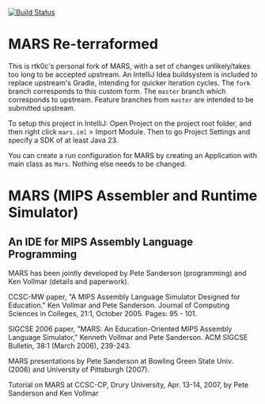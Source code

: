 [![Build Status](https://travis-ci.org/carlosrabelo/mars.png)](https://travis-ci.org/carlosrabelo/mars)

# MARS Re-terraformed
This is rtk0c's personal fork of MARS, with a set of changes unlikely/takes too long to be accepted upstream. An IntelliJ Idea buildsystem is included to replace upstream's Gradle, intending for quicker iteration cycles. The `fork` branch corresponds to this custom form. The `master` branch which corresponds to upstream. Feature branches from `master` are intended to be submitted upstream.

To setup this project in IntelliJ: Open Project on the project root folder, and then right click `mars.iml` > Import Module. Then to go Project Settings and specify a SDK of at least Java 23.

You can create a run configuration for MARS by creating an Application with main class as `Mars`. Nothing else needs to be changed.

# MARS (MIPS Assembler and Runtime Simulator)

## An IDE for MIPS Assembly Language Programming

MARS has been jointly developed by Pete Sanderson (programming) and Ken Vollmar (details and paperwork).

CCSC-MW paper, "A MIPS Assembly Language Simulator Designed for Education." Ken Vollmar and Pete Sanderson. Journal of Computing Sciences in Colleges, 21:1, October 2005. Pages: 95 - 101.

SIGCSE 2006 paper, "MARS: An Education-Oriented MIPS Assembly Language Simulator," Kenneth Vollmar and Pete Sanderson. ACM SIGCSE Bulletin, 38:1 (March 2006), 239-243.

MARS presentations by Pete Sanderson at Bowling Green State Univ. (2006) and University of Pittsburgh (2007).

Tutorial on MARS at CCSC-CP, Drury University, Apr. 13-14, 2007, by Pete Sanderson and Ken Vollmar

